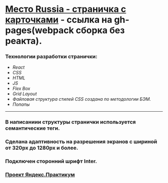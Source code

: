 # **[Место Russia - страничка с карточками](https://andrey-mel-amelin.github.io/mesto/) - ссылка на gh-pages(webpack сборка без реакта).**
### **Технологии разработки странички:**
* _React_
* _СSS_
* _HTML_
* _JS_
* _Flex Box_
* _Grid Layout_
* _Файловая структура стилей CSS создана по методологии БЭМ._
* _Попапы_
___
### В написаниии структуры странички используется семантические теги.
### Сделана адаптивность на разрешения экранов с шириной от 320px до 1280px и более.
### Подключен сторонний шрифт Inter.

### **[Проект Яндекс.Практикум](https://practicum.yandex.ru/)**